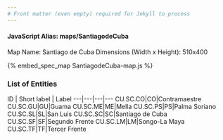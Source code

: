 ```yaml
---
# Front matter (even empty) required for Jekyll to process
---
```


#### JavaScript Alias: maps/SantiagodeCuba

Map Name: Santiago de Cuba
Dimensions (Width x Height): 510x400



{% embed_spec_map SantiagodeCuba-map.js %}

### List of Entities

ID | Short label | Label
---|---|---|---
CU.SC.CO|CO|Contramaestre
CU.SC.GU|GU|Guama
CU.SC.ME|ME|Mella
CU.SC.PS|PS|Palma Soriano
CU.SC.SL|SL|San Luis
CU.SC.SC|SC|Santiago de Cuba
CU.SC.SF|SF|Segundo Frente
CU.SC.LM|LM|Songo-La Maya
CU.SC.TF|TF|Tercer Frente